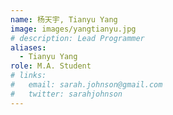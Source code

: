 ```yaml
---
name: 杨天宇, Tianyu Yang
image: images/yangtianyu.jpg
# description: Lead Programmer
aliases:
  - Tianyu Yang
role: M.A. Student
# links:
#   email: sarah.johnson@gmail.com
#   twitter: sarahjohnson
---
```



